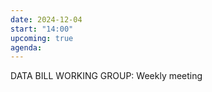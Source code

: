 ```yaml
---
date: 2024-12-04
start: "14:00"
upcoming: true
agenda: 
--- 
```

DATA BILL WORKING GROUP: Weekly meeting